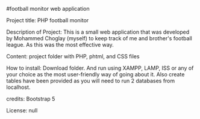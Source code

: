 #football monitor web application 

Project title: PHP football monitor 

Description of Project: This is a small web application that was developed by Mohammed Choglay (myself) to keep track of me and brother's football league. As this was the most effective way. 

Content: project folder with PHP, phtml, and CSS files 

How to install: Download folder. And run using XAMPP, LAMP, ISS or any of your choice as the most user-friendly way of going about it. Also create tables have been provided as you will need to run 2 databases from localhost.

credits: Bootstrap 5

License: null 
